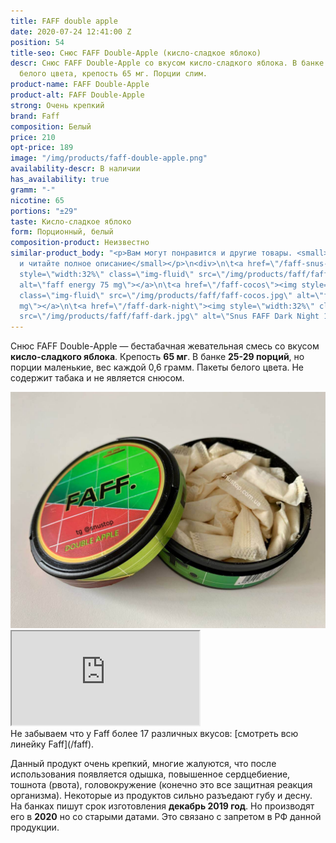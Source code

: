 ```yaml
---
title: FAFF double apple
date: 2020-07-24 12:41:00 Z
position: 54
title-seo: Снюс FAFF Double-Apple (кисло-сладкое яблоко)
descr: Снюс FAFF Double-Apple со вкусом кисло-сладкого яблока. В банке ±29 порций
  белого цвета, крепость 65 мг. Порции слим.
product-name: FAFF Double-Apple
product-alt: FAFF Double-Apple
strong: Очень крепкий
brand: Faff
composition: Белый
price: 210
opt-price: 189
image: "/img/products/faff-double-apple.png"
availability-descr: В наличии
has_availability: true
gramm: "-"
nicotine: 65
portions: "±29"
taste: Кисло-сладкое яблоко
form: Порционный, белый
composition-product: Неизвестно
similar-product_body: "<p>Вам могут понравится и другие товары. <small>Жмите на картинки
  и читайте полное описание</small></p>\n<div>\n\t<a href=\"/faff-snus-energy\"><img
  style=\"width:32%\" class=\"img-fluid\" src=\"/img/products/faff/faff-redbull.jpg\"
  alt=\"faff energy 75 mg\"></a>\n\t<a href=\"/faff-cocos\"><img style=\"width:32%\"
  class=\"img-fluid\" src=\"/img/products/faff/faff-cocos.jpg\" alt=\"faff cocos 100
  mg\"></a>\n\t<a href=\"/faff-dark-night\"><img style=\"width:32%\" class=\"img-fluid\"
  src=\"/img/products/faff/faff-dark.jpg\" alt=\"Snus FAFF Dark Night 100 mg\"></a>\n</div>"
---
```


Снюс FAFF Double-Apple — бестабачная жевательная смесь со вкусом <b>кисло-сладкого яблока</b>. Крепость <b>65 мг</b>. В банке <b>25-29 порций</b>, но порции маленькие, вес каждой 0,6 грамм. Пакеты белого цвета. Не содержит табака и не является снюсом.
<div class="mb-3">
<img class="img-fluid" src="/img/products/faff/open/double-apple.jpg" alt="Снюс faff двойное яблоко 65 mg">
</div>
<div class="embed-responsive embed-responsive-16by9 mb-3">
  <iframe class="embed-responsive-item" src="https://www.youtube.com/embed/NTXkb_qVFpU" allowfullscreen></iframe>
</div>
Не забываем что у Faff более 17 различных вкусов: [смотреть всю линейку Faff](/faff).

Данный продукт очень крепкий, многие жалуются, что после использования появляется одышка, повышенное сердцебиение, тошнота (рвота), головокружение (конечно это все защитная реакция организма). Некоторые из продуктов сильно разъедают губу и десну.
На банках пишут срок изготовления **декабрь 2019 год**. Но производят его в **2020** но со старыми датами. Это связано с запретом в РФ данной продукции.